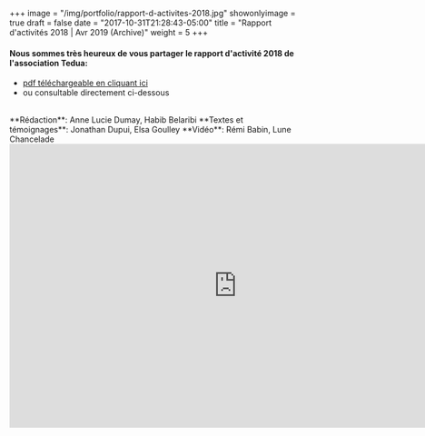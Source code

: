 +++
image = "/img/portfolio/rapport-d-activites-2018.jpg"
showonlyimage = true
draft = false
date = "2017-10-31T21:28:43-05:00"
title = "Rapport d'activités 2018 | Avr 2019 (Archive)"
weight = 5
+++
<!--more-->

#### Nous sommes très heureux de vous partager le rapport d'activité 2018 de l'association Tedua:   
- [pdf téléchargeable en cliquant ici](https://archive.org/download/RapportDactivit2018AssociationTedua20190429/Rapport%20d%27activit%C3%A9%202018%20-%20Association%20Tedua%202019-04-29.pdf)   
- ou consultable directement ci-dessous   
<br> 
**Rédaction**: Anne Lucie Dumay, Habib Belaribi  
**Textes et témoignages**: Jonathan Dupui, Elsa Goulley   
**Vidéo**: Rémi Babin, Lune Chancelade   
<br>
<iframe src="https://archive.org/embed/RapportDactivit2018AssociationTedua20190429" width="800" height="500" align="center" frameborder="0" webkitallowfullscreen="true" mozallowfullscreen="true" allowfullscreen></iframe>
